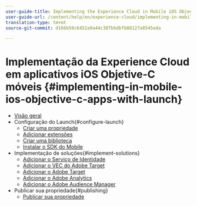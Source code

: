 ```yaml
---
user-guide-title: Implementing the Experience Cloud in Mobile iOS Objective-C Applications
user-guide-url: /content/help/en/experience-cloud/implementing-in-mobile-ios-objective-c-apps-with-launch/index.html
translation-type: tm+mt
source-git-commit: d166b50c6452a9a44c387bbdbfb88127a8545eda

---
```



# Implementação da Experience Cloud em aplicativos iOS Objetive-C móveis {#implementing-in-mobile-ios-objective-c-apps-with-launch}

+ [Visão geral](index.md)
+ Configuração do Launch{#configure-launch}
   + [Criar uma propriedade](launch-create-a-property.md)
   + [Adicionar extensões](launch-add-extensions.md)
   + [Criar uma biblioteca](launch-create-a-library.md)
   + [Instalar o SDK do Mobile](launch-install-the-mobile-sdk.md)
+ Implementação de soluções{#implement-solutions}
   + [Adicionar o Serviço de Identidade](id-service.md)
   + [Adicionar o VEC do Adobe Target](target-vec.md)
   + [Adicionar o Adobe Target](target.md)
   + [Adicionar o Adobe Analytics](analytics.md)
   + [Adicionar o Adobe Audience Manager](audience-manager.md)
+ Publicar sua propriedade{#publishing}
   + [Publicar sua propriedade](publish.md)
